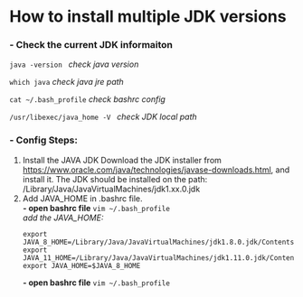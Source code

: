 # How to install multiple JDK versions

### - Check the current JDK informaiton
`java -version ` *check java version*

` which java `  *check java jre path*

` cat ~/.bash_profile ` *check bashrc config*

` /usr/libexec/java_home -V  ` *check JDK local path*

### - Config Steps:
1. Install the JAVA JDK
  Download the JDK installer from https://www.oracle.com/java/technologies/javase-downloads.html, and install it.
  The JDK should be installed on the path: /Library/Java/JavaVirtualMachines/jdk1.xx.0.jdk
2. Add JAVA_HOME in .bashrc file.  
   **- open bashrc file**
   ` vim ~/.bash_profile `   
   *add the JAVA_HOME:*
   ``` 
   export JAVA_8_HOME=/Library/Java/JavaVirtualMachines/jdk1.8.0.jdk/Contents/Home  
   export JAVA_11_HOME=/Library/Java/JavaVirtualMachines/jdk1.11.0.jdk/Contents/Home  
   export JAVA_HOME=$JAVA_8_HOME  
   ```
   **- open bashrc file**
   ` vim ~/.bash_profile ` 
